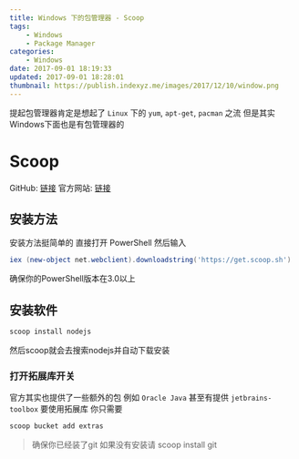 ```yaml
---
title: Windows 下的包管理器 - Scoop
tags:
    - Windows
    - Package Manager
categories:
    - Windows
date: 2017-09-01 18:19:33
updated: 2017-09-01 18:28:01
thumbnail: https://publish.indexyz.me/images/2017/12/10/window.png
---
```

提起包管理器肯定是想起了 `Linux` 下的 `yum`, `apt-get`, `pacman` 之流 但是其实Windows下面也是有包管理器的

<!-- more -->


# Scoop
GitHub: [链接](https://github.com/lukesampson/scoop)
官方网站: [链接](https://scoop.sh)

## 安装方法
安装方法挺简单的 直接打开 PowerShell 然后输入
```powershell
iex (new-object net.webclient).downloadstring('https://get.scoop.sh')
```
确保你的PowerShell版本在3.0以上

## 安装软件
```powershell
scoop install nodejs
```
然后scoop就会去搜索nodejs并自动下载安装

### 打开拓展库开关
官方其实也提供了一些额外的包 例如 `Oracle Java` 甚至有提供 `jetbrains-toolbox`
要使用拓展库 你只需要
```powershell
scoop bucket add extras
```
> 确保你已经装了git 如果没有安装请 scoop install git

